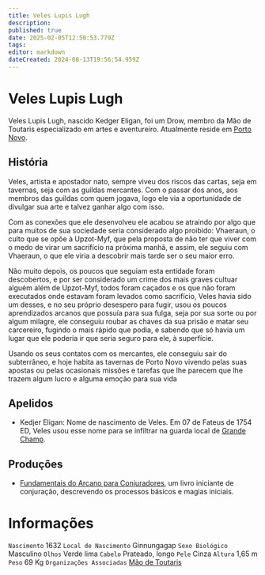 ```yaml
---
title: Veles Lupis Lugh
description: 
published: true
date: 2025-02-05T12:50:53.779Z
tags: 
editor: markdown
dateCreated: 2024-08-13T19:56:54.959Z
---
```


<!-- SUBTITLE: Visão geral sobre Veles Lupis Lugh -->

# Veles Lupis Lugh
Veles Lupis Lugh, nascido Kedger Eligan, foi um Drow, membro da Mão de Toutaris especializado em artes e aventureiro. Atualmente reside em [Porto Novo](/lugares/plano-material/drafeon/sudeste-de-drafeon/porto-novo#porto-novo).

## História
Veles, artista e apostador nato, sempre viveu dos riscos das cartas, seja em tavernas, seja com as guildas mercantes. Com o passar dos anos, aos membros das guildas com quem jogava, logo ele via a oportunidade de divulgar sua arte e talvez ganhar algo com isso.

Com as conexões que ele desenvolveu ele acabou se atraindo por algo que para muitos de sua sociedade seria considerado algo proibido: Vhaeraun, o culto que se opõe à Upzot-Myf, que pela proposta de não ter que viver com o medo de virar um sacrifício na próxima manhã, e assim, ele seguiu com Vhaeraun, o que ele viria a descobrir mais tarde ser o seu maior erro. 

Não muito depois, os poucos que seguiam esta entidade foram descobertos, e por ser considerado um crime dos mais graves cultuar alguém além de Upzot-Myf, todos foram caçados e os que não foram executados onde estavam foram levados como sacrifício, Veles havia sido um desses, e no seu próprio desespero para fugir, usou os poucos aprendizados arcanos que possuía para sua fulga, seja por sua sorte ou por algum milagre, ele conseguiu roubar as chaves da sua prisão e matar seu carcereiro, fugindo o mais rápido que podia, e sabendo que só havia um lugar que ele poderia ir que seria seguro para ele, à superfície.

Usando os seus contatos com os mercantes, ele conseguiu sair do subterrâneo, e hoje habita as tavernas de Porto Novo vivendo pelas suas apostas ou pelas ocasionais missões e tarefas que lhe parecem que lhe trazem algum lucro e alguma emoção para sua vida

## Apelidos
- Kedjer Eligan: Nome de nascimento de Veles. Em 07 de Fateus de 1754 ED, Veles usou esse nome para se infiltrar na guarda local de [Grande Champ](/lugares/plano-material/drafeon/sul-de-drafeon/grande-champ).

## Produções
- [Fundamentais do Arcano para Conjuradores](/documentos/fundamentais-do-arcano-para-conjuradores), um livro iniciante de conjuração, descrevendo os processos básicos e magias iniciais.

# Informações
`Nascimento` 1632 
`Local de Nascimento` Ginnungagap
`Sexo Biológico` Masculino
`Olhos` Verde lima
`Cabelo` Prateado, longo
`Pele` Cinza
`Altura` 1,65 m
`Peso` 69 Kg
`Organizações Associadas` [Mão de Toutaris](/faccoes/faccoes-independentes/mao-de-toutaris#mao-de-toutaris)
